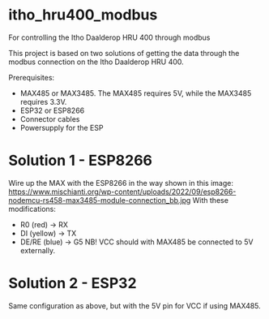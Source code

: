 # itho_hru400_modbus
For controlling the Itho Daalderop HRU 400 through modbus

This project is based on two solutions of getting the data through the modbus connection on the Itho Daalderop HRU 400.

Prerequisites:
- MAX485 or MAX3485. The MAX485 requires 5V, while the MAX3485 requires 3.3V.
- ESP32 or ESP8266
- Connector cables
- Powersupply for the ESP

# Solution 1 - ESP8266
Wire up the MAX with the ESP8266 in the way shown in this image: https://www.mischianti.org/wp-content/uploads/2022/09/esp8266-nodemcu-rs458-max3485-module-connection_bb.jpg
With these modifications: 
- R0 (red) -> RX
- DI (yellow) -> TX
- DE/RE (blue) -> G5 
NB! VCC should with MAX485 be connected to 5V externally.


# Solution 2 - ESP32
Same configuration as above, but with the 5V pin for VCC if using MAX485.
